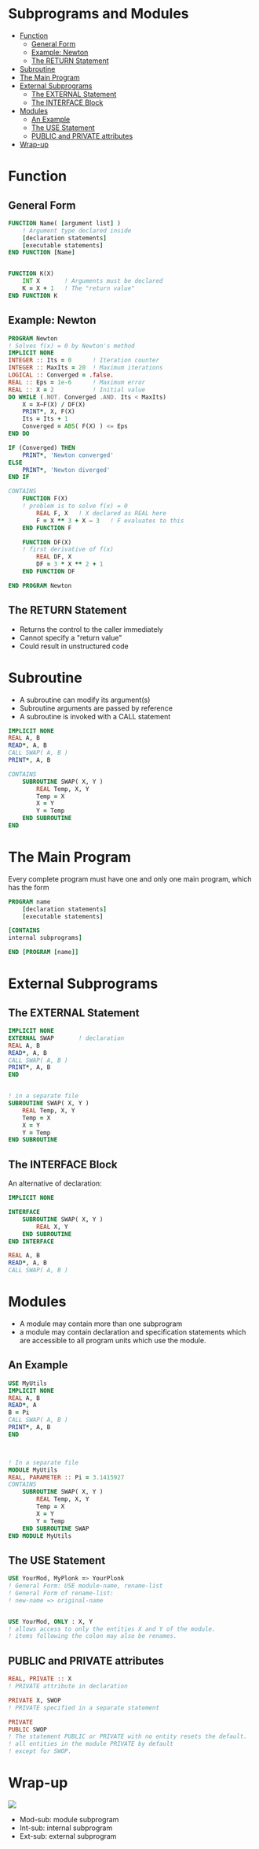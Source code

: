 # Subprograms and Modules
- [Function](#function)
  - [General Form](#general-form)
  - [Example: Newton](#example-newton)
  - [The RETURN Statement](#the-return-statement)
- [Subroutine](#subroutine)
- [The Main Program](#the-main-program)
- [External Subprograms](#external-subprograms)
  - [The EXTERNAL Statement](#the-external-statement)
  - [The INTERFACE Block](#the-interface-block)
- [Modules](#modules)
  - [An Example](#an-example)
  - [The USE Statement](#the-use-statement)
  - [PUBLIC and PRIVATE attributes](#public-and-private-attributes)
- [Wrap-up](#wrap-up)
# Function
## General Form
```fortran
FUNCTION Name( [argument list] )
    ! Argument type declared inside
    [declaration statements]
    [executable statements]
END FUNCTION [Name]


FUNCTION K(X)
    INT X       ! Arguments must be declared
    K = X + 1   ! The "return value" 
END FUNCTION K
```
## Example: Newton
```fortran
PROGRAM Newton
! Solves f(x) = 0 by Newton's method
IMPLICIT NONE
INTEGER :: Its = 0      ! Iteration counter
INTEGER :: MaxIts = 20  ! Maximum iterations
LOGICAL :: Converged = .false.
REAL :: Eps = 1e-6      ! Maximum error
REAL :: X = 2           ! Initial value
DO WHILE (.NOT. Converged .AND. Its < MaxIts)
    X = X–F(X) / DF(X)
    PRINT*, X, F(X)
    Its = Its + 1
    Converged = ABS( F(X) ) <= Eps
END DO

IF (Converged) THEN
    PRINT*, 'Newton converged'
ELSE
    PRINT*, 'Newton diverged'
END IF

CONTAINS
    FUNCTION F(X) 
    ! problem is to solve f(x) = 0
        REAL F, X   ! X declared as REAL here
        F = X ** 3 + X – 3   ! F evaluates to this
    END FUNCTION F

    FUNCTION DF(X)
    ! first derivative of f(x)
        REAL DF, X
        DF = 3 * X ** 2 + 1
    END FUNCTION DF

END PROGRAM Newton
```
## The RETURN Statement
- Returns the control to the caller immediately
- Cannot specify a "return value"
- Could result in unstructured code

# Subroutine
- A subroutine can modify its argument(s)
- Subroutine arguments are passed by reference
- A subroutine is invoked with a CALL statement
```fortran
IMPLICIT NONE
REAL A, B
READ*, A, B
CALL SWAP( A, B )
PRINT*, A, B

CONTAINS
    SUBROUTINE SWAP( X, Y )
        REAL Temp, X, Y
        Temp = X
        X = Y
        Y = Temp
    END SUBROUTINE
END
``` 
# The Main Program
Every complete program must have one and only one main program, which has the form
```fortran
PROGRAM name
    [declaration statements]
    [executable statements]

[CONTAINS
internal subprograms]

END [PROGRAM [name]]
```
# External Subprograms
## The EXTERNAL Statement
```fortran
IMPLICIT NONE
EXTERNAL SWAP       ! declaration
REAL A, B
READ*, A, B
CALL SWAP( A, B )
PRINT*, A, B
END


! in a separate file
SUBROUTINE SWAP( X, Y )
    REAL Temp, X, Y
    Temp = X
    X = Y
    Y = Temp
END SUBROUTINE
```
## The INTERFACE Block
An alternative of declaration:
```fortran
IMPLICIT NONE

INTERFACE
    SUBROUTINE SWAP( X, Y )
        REAL X, Y
    END SUBROUTINE
END INTERFACE

REAL A, B
READ*, A, B
CALL SWAP( A, B )
```
# Modules
- A module may contain more than one subprogram
- a module may contain declaration and specification statements which are accessible to all program units which use the module.

## An Example
```fortran
USE MyUtils
IMPLICIT NONE
REAL A, B
READ*, A
B = Pi
CALL SWAP( A, B )
PRINT*, A, B
END



! In a separate file
MODULE MyUtils
REAL, PARAMETER :: Pi = 3.1415927
CONTAINS
    SUBROUTINE SWAP( X, Y )
        REAL Temp, X, Y
        Temp = X
        X = Y
        Y = Temp
    END SUBROUTINE SWAP
END MODULE MyUtils
```
## The USE Statement
```fortran
USE YourMod, MyPlonk => YourPlonk
! General Form: USE module-name, rename-list
! General Form of rename-list: 
! new-name => original-name


USE YourMod, ONLY : X, Y
! allows access to only the entities X and Y of the module. 
! items following the colon may also be renames.
```
## PUBLIC and PRIVATE attributes
```fortran
REAL, PRIVATE :: X
! PRIVATE attribute in declaration

PRIVATE X, SWOP
! PRIVATE specified in a separate statement

PRIVATE
PUBLIC SWOP
! The statement PUBLIC or PRIVATE with no entity resets the default.
! all entities in the module PRIVATE by default
! except for SWOP.
```
# Wrap-up
![](module.png)
- Mod-sub: module subprogram
- Int-sub: internal subprogram
- Ext-sub: external subprogram
